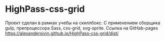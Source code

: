# HighPass-css-grid
Проект сделан в рамках учебы на скиллбокс. С применением сборщика gulp, препроцессора Sass, css-grid, svg-sprite.
Ссылка на GitHab-pages https://alexandersivin.github.io/HighPass-css-grid/dist/
